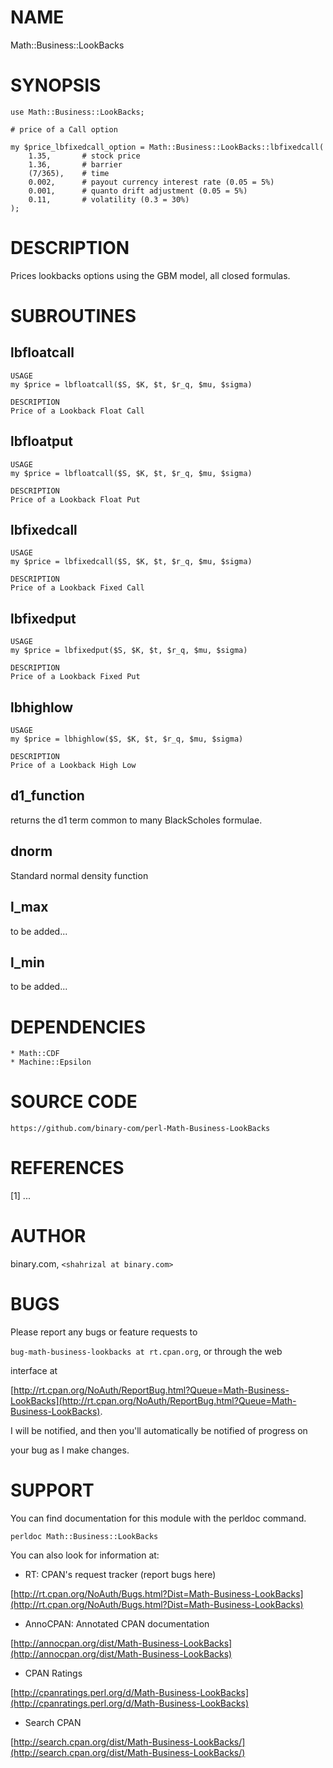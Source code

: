 # NAME

Math::Business::LookBacks

# SYNOPSIS

    use Math::Business::LookBacks;

    # price of a Call option

    my $price_lbfixedcall_option = Math::Business::LookBacks::lbfixedcall(
        1.35,       # stock price
        1.36,       # barrier
        (7/365),    # time
        0.002,      # payout currency interest rate (0.05 = 5%)
        0.001,      # quanto drift adjustment (0.05 = 5%)
        0.11,       # volatility (0.3 = 30%)
    );

# DESCRIPTION

Prices lookbacks options using the GBM model, all closed formulas.

# SUBROUTINES

## lbfloatcall

    USAGE
    my $price = lbfloatcall($S, $K, $t, $r_q, $mu, $sigma)

    DESCRIPTION
    Price of a Lookback Float Call

## lbfloatput

    USAGE
    my $price = lbfloatcall($S, $K, $t, $r_q, $mu, $sigma)

    DESCRIPTION
    Price of a Lookback Float Put

## lbfixedcall

    USAGE
    my $price = lbfixedcall($S, $K, $t, $r_q, $mu, $sigma)

    DESCRIPTION
    Price of a Lookback Fixed Call

## lbfixedput

    USAGE
    my $price = lbfixedput($S, $K, $t, $r_q, $mu, $sigma)

    DESCRIPTION
    Price of a Lookback Fixed Put

## lbhighlow

    USAGE
    my $price = lbhighlow($S, $K, $t, $r_q, $mu, $sigma)

    DESCRIPTION
    Price of a Lookback High Low

## d1\_function

returns the d1 term common to many BlackScholes formulae.

## dnorm

Standard normal density function

## l\_max

to be added...

## l\_min

to be added...

# DEPENDENCIES

    * Math::CDF
    * Machine::Epsilon

# SOURCE CODE

    https://github.com/binary-com/perl-Math-Business-LookBacks

# REFERENCES

\[1\] ...

# AUTHOR

binary.com, `<shahrizal at binary.com>`

# BUGS

Please report any bugs or feature requests to

`bug-math-business-lookbacks at rt.cpan.org`, or through the web

interface at

[http://rt.cpan.org/NoAuth/ReportBug.html?Queue=Math-Business-LookBacks](http://rt.cpan.org/NoAuth/ReportBug.html?Queue=Math-Business-LookBacks).

I will be notified, and then you'll automatically be notified of progress on

your bug as I make changes.

# SUPPORT

You can find documentation for this module with the perldoc command.

    perldoc Math::Business::LookBacks

You can also look for information at:

- RT: CPAN's request tracker (report bugs here)

[http://rt.cpan.org/NoAuth/Bugs.html?Dist=Math-Business-LookBacks](http://rt.cpan.org/NoAuth/Bugs.html?Dist=Math-Business-LookBacks)

- AnnoCPAN: Annotated CPAN documentation

[http://annocpan.org/dist/Math-Business-LookBacks](http://annocpan.org/dist/Math-Business-LookBacks)

- CPAN Ratings

[http://cpanratings.perl.org/d/Math-Business-LookBacks](http://cpanratings.perl.org/d/Math-Business-LookBacks)

- Search CPAN

[http://search.cpan.org/dist/Math-Business-LookBacks/](http://search.cpan.org/dist/Math-Business-LookBacks/)
